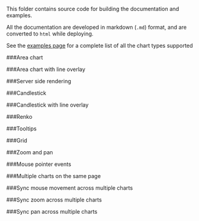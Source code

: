 This folder contains source code for building the documentation and examples.

All the documentation are developed in markdown (`.md`) format, and are converted to `html` while deploying.

See the [examples page](http://rrag.github.io/react-stockcharts) for a complete list of all the chart types supported

###Area chart

###Area chart with line overlay

###Server side rendering

###Candlestick

###Candlestick with line overlay

###Renko

###Tooltips

###Grid

###Zoom and pan

###Mouse pointer events

###Multiple charts on the same page

###Sync mouse movement across multiple charts

###Sync zoom across multiple charts

###Sync pan across multiple charts

